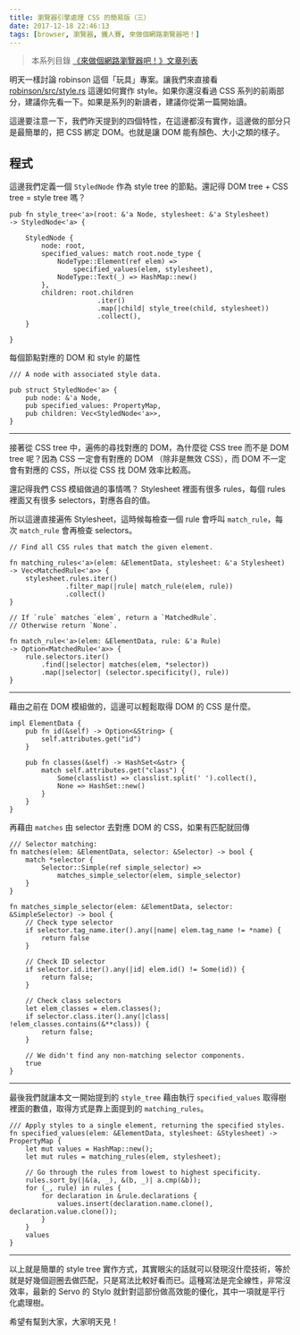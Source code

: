 ```yaml
---
title: 瀏覽器引擎處理 CSS 的簡易版（三）
date: 2017-12-18 22:46:13
tags: [browser, 瀏覽器, 鐵人賽, 來做個網路瀏覽器吧！]
---
```

> 本系列目錄 [《來做個網路瀏覽器吧！》文章列表](/post/2018/02/browser/browser_series_33/)


明天一樣討論 robinson 這個「玩具」專案。讓我們來直接看 [robinson/src/style.rs](https://github.com/mbrubeck/robinson/blob/master/src/style.rs) 這邊如何實作 style。如果你還沒看過 CSS 系列的前兩部分，建議你先看一下。如果是系列的新讀者，建議你從第一篇開始讀。

這邊要注意一下，我們昨天提到的四個特性，在這邊都沒有實作，這邊做的部分只是最簡單的，把 CSS 綁定 DOM。也就是讓 DOM 能有顏色、大小之類的樣子。

## 程式

這邊我們定義一個 `StyledNode` 作為 style tree 的節點。還記得 DOM tree + CSS tree = style tree 嗎？

```
pub fn style_tree<'a>(root: &'a Node, stylesheet: &'a Stylesheet) 
-> StyledNode<'a> {

    StyledNode {
        node: root,
        specified_values: match root.node_type {
            NodeType::Element(ref elem) => 
                specified_values(elem, stylesheet),
            NodeType::Text(_) => HashMap::new()
        },
        children: root.children
                      .iter()
                      .map(|child| style_tree(child, stylesheet))
                      .collect(),
    }
    
}
```
每個節點對應的 DOM 和 style 的屬性

```
/// A node with associated style data.

pub struct StyledNode<'a> {
    pub node: &'a Node,
    pub specified_values: PropertyMap,
    pub children: Vec<StyledNode<'a>>,
}
```

---
接著從 CSS tree 中，遍佈的尋找對應的 DOM，為什麼從 CSS tree 而不是 DOM tree 呢？因為 CSS 一定會有對應的 DOM （除非是無效 CSS），而 DOM 不一定會有對應的 CSS，所以從 CSS 找 DOM 效率比較高。

還記得我們 CSS 模組做過的事情嗎？ Stylesheet 裡面有很多 rules，每個 rules 裡面又有很多 selectors，對應各自的值。

所以這邊直接遍佈 Stylesheet，這時候每檢查一個 rule 會呼叫 `match_rule`，每次 `match_rule` 會再檢查 selectors。
```
// Find all CSS rules that match the given element.

fn matching_rules<'a>(elem: &ElementData, stylesheet: &'a Stylesheet) -> Vec<MatchedRule<'a>> {
    stylesheet.rules.iter()
              .filter_map(|rule| match_rule(elem, rule))
              .collect()
}
```
```
// If `rule` matches `elem`, return a `MatchedRule`. 
// Otherwise return `None`.

fn match_rule<'a>(elem: &ElementData, rule: &'a Rule) 
-> Option<MatchedRule<'a>> {
    rule.selectors.iter()
        .find(|selector| matches(elem, *selector))
        .map(|selector| (selector.specificity(), rule))
}
```

--- 
藉由之前在 DOM 模組做的，這邊可以輕鬆取得 DOM 的 CSS 是什麼。
```
impl ElementData {
    pub fn id(&self) -> Option<&String> {
        self.attributes.get("id")
    }

    pub fn classes(&self) -> HashSet<&str> {
        match self.attributes.get("class") {
            Some(classlist) => classlist.split(' ').collect(),
            None => HashSet::new()
        }
    }
}
```
再藉由 `matches` 由 selector 去對應 DOM 的 CSS，如果有匹配就回傳
```
/// Selector matching:
fn matches(elem: &ElementData, selector: &Selector) -> bool {
    match *selector {
        Selector::Simple(ref simple_selector) => 
            matches_simple_selector(elem, simple_selector)
    }
}

fn matches_simple_selector(elem: &ElementData, selector: &SimpleSelector) -> bool {
    // Check type selector
    if selector.tag_name.iter().any(|name| elem.tag_name != *name) {
        return false
    }

    // Check ID selector
    if selector.id.iter().any(|id| elem.id() != Some(id)) {
        return false;
    }

    // Check class selectors
    let elem_classes = elem.classes();
    if selector.class.iter().any(|class| !elem_classes.contains(&**class)) {
        return false;
    }

    // We didn't find any non-matching selector components.
    true
}
```

---

最後我們就讓本文一開始提到的 `style_tree`  藉由執行 `specified_values` 取得樹裡面的數值，取得方式是靠上面提到的 `matching_rules`。

```
/// Apply styles to a single element, returning the specified styles.
fn specified_values(elem: &ElementData, stylesheet: &Stylesheet) -> PropertyMap {
    let mut values = HashMap::new();
    let mut rules = matching_rules(elem, stylesheet);

    // Go through the rules from lowest to highest specificity.
    rules.sort_by(|&(a, _), &(b, _)| a.cmp(&b));
    for (_, rule) in rules {
        for declaration in &rule.declarations {
            values.insert(declaration.name.clone(), declaration.value.clone());
        }
    }
    values
}
```

---

以上就是簡單的 style tree 實作方式，其實眼尖的話就可以發現沒什麼技術，等於就是好幾個迴圈去做匹配，只是寫法比較好看而已。這種寫法是完全線性，非常沒效率，最新的 Servo 的 Stylo 就針對這部份做高效能的優化，其中一項就是平行化處理樹。

希望有幫到大家，大家明天見！


